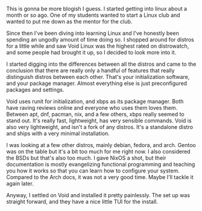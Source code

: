 This is gonna be more blogish I guess. I started getting into linux about a month or so ago. One of my students wanted to start a Linux club and wanted to put me down as the mentor for the club.

Since then I've been diving into learning Linux and I've honestly been spending an ungodly amount of time doing so. I shopped around for distros for a little while and saw Void Linux was the highest rated on distrowatch, and some people had brought it up, so I decided to look more into it.

I started digging into the differences between all the distros and came to the conclusion that there are really only a handful of features that really distinguish distros between each other. That's your initialization software, and your package manager. Almost everything else is just preconfigured packages and settings. 

Void uses runit for initialization, and xbps as its package manager. Both have raving reviews online and everyone who uses them loves them. Between apt, dnf, pacman, nix, and a few others, xbps really seemed to stand out. It's really fast, lightweight, has very sensible commands. Void is also very lightweight, and isn't a fork of any distros. It's a standalone distro and ships with a very minimal installation.

I was looking at a few other distros, mainly debian, fedora, and arch. Gentoo was on the table but it's a bit too much for me right now. I also considered the BSDs but that's also too much. I gave NixOS a shot, but their documentation is mostly evangelizing functional programming and teaching you how it works so that you can learn how to configure your system. Compared to the Arch docs, it was not a very good time. Maybe I'll tackle it again later. 

Anyway, I settled on Void and installed it pretty painlessly. The set up was straight forward, and they have a nice little TUI for the install. 
